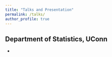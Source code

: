 ```yaml
---
title: "Talks and Presentation"
permalink: /talks/
author_profile: true
---
```


## Department of Statistics, UConn
*
